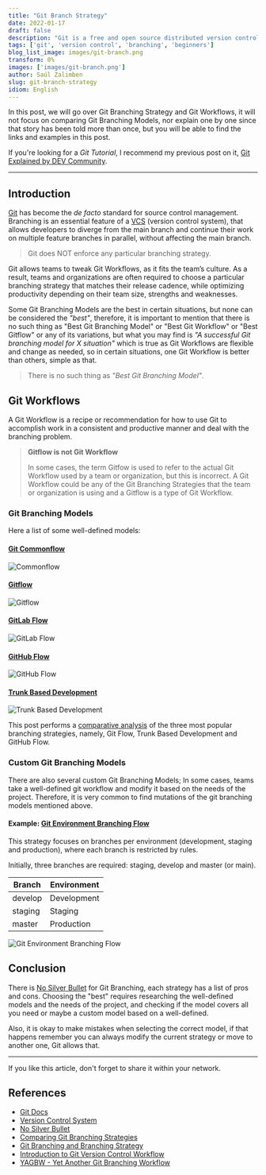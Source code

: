 ```yaml
---
title: "Git Branch Strategy"
date: 2022-01-17
draft: false
description: "Git is a free and open source distributed version control system designed to handle everything from small to very large projects with speed and efficiency"
tags: ['git', 'version control', 'branching', 'beginners']
blog_list_image: images/git-branch.png
transform: 0%
images: ['images/git-branch.png']
author: Saúl Zalimben
slug: git-branch-strategy
idiom: English
---
```


In this post, we will go over Git Branching Strategy and Git Workflows, it will not focus on comparing Git Branching Models, nor explain one by one since that story has been told more than once, but you will be able to find the links and examples in this post.

If you're looking for a *Git Tutorial*, I recommend my previous post on it, [Git Explained by DEV Community](blog/english/posts/git-explained).

----

## Introduction

[Git](https://git-scm.com/doc) has become the *de facto* standard for source control management. Branching is an essential feature of a [VCS](https://git-scm.com/book/en/v2/Getting-Started-About-Version-Control) (version control system), that allows developers to diverge from the main branch and continue their work on multiple feature branches in parallel, without affecting the main branch. 

>
> Git does NOT enforce any particular branching strategy.
>

Git allows teams to tweak Git Workflows, as it fits the team’s culture. As a result, teams and organizations are often required to choose a particular branching strategy that matches their release cadence, while optimizing productivity depending on their team size, strengths and weaknesses.

Some Git Branching Models are the best in certain situations, but none can be considered the *"best"*, therefore, it is important to mention that there is no such thing as "Best Git Branching Model" or "Best Git Workflow" or "Best Gitflow" or any of its variations, but what you may find is *"A successful Git branching model for X situation"* which is true as Git Workflows are flexible and change as needed, so in certain situations, one Git Workflow is better than others, simple as that.

>
> There is no such thing as *"Best Git Branching Model"*.
>

## Git Workflows
A Git Workflow is a recipe or recommendation for how to use Git to accomplish work in a consistent and productive manner and deal with the branching problem.

> **Gitflow is not Git Workflow**
>
> In some cases, the term Gitfow is used to refer to the actual Git Workflow used by a team or organization, but this is incorrect. A Git Workflow could be any of the Git Branching Strategies that the team or organization is using and a Gitflow is a type of Git Workflow.

### Git Branching Models
Here a list of some well-defined models: 

#### [Git Commonflow](https://commonflow.org/)
![Commonflow](https://dev-to-uploads.s3.amazonaws.com/uploads/articles/uz3yevyu7g6akubo6gna.png)

#### [Gitflow](https://nvie.com/posts/a-successful-git-branching-model/)
![Gitflow](https://dev-to-uploads.s3.amazonaws.com/uploads/articles/v2ojn0uyvx96vuqa65j3.jpg)

#### [GitLab Flow](https://about.gitlab.com/solutions/gitlab-flow/)
![GitLab Flow](https://dev-to-uploads.s3.amazonaws.com/uploads/articles/39585l2n34br7xo3wd8q.jpg)

#### [GitHub Flow](https://docs.github.com/en/get-started/quickstart/github-flow)
![GitHub Flow](https://dev-to-uploads.s3.amazonaws.com/uploads/articles/ecy82dtuqv34li88lrd6.png)
 
#### [Trunk Based Development](https://trunkbaseddevelopment.com/)
![Trunk Based Development](https://dev-to-uploads.s3.amazonaws.com/uploads/articles/doaeef4dqbpm729w0vyi.png)

This post performs a [comparative analysis](https://dev.to/arbitrarybytes/comparing-git-branching-strategies-dl4) of the three most popular branching strategies, namely, Git Flow, Trunk Based Development and GitHub Flow.

### Custom Git Branching Models
There are also several custom Git Branching Models; In some cases, teams take a well-defined git workflow and modify it based on the needs of the project. Therefore, it is very common to find mutations of the git branching models mentioned above.

#### Example: [Git Environment Branching Flow](https://dev.to/preethamsathyamurthy/git-branching-and-branching-strategy-4mci)
This strategy focuses on branches per environment (development, staging and production), where each branch is restricted by rules.

Initially, three branches are required: staging, develop and master (or main).

| Branch  | Environment |
|---------|-------------|
| develop | Development |
| staging | Staging     |
| master  | Production  |

![Git Environment Branching Flow](https://dev-to-uploads.s3.amazonaws.com/uploads/articles/w96pg7r5kaeabhboeutz.jpg)

## Conclusion
There is [No Silver Bullet](https://www.researchgate.net/publication/220477127_No_Silver_Bullet_Essence_and_Accidents_of_Software_Engineering) for Git Branching, each strategy has a list of pros and cons. Choosing the "best" requires researching the well-defined models and the needs of the project, and checking if the model covers all you need or maybe a custom model based on a well-defined.

Also, it is okay to make mistakes when selecting the correct model, if that happens remember you can always modify the current strategy or move to another one, Git allows that.

----

If you like this article, don't forget to share it within your network.

## References
- [Git Docs](https://git-scm.com/doc)
- [Version Control System](https://git-scm.com/book/en/v2/Getting-Started-About-Version-Control)
- [No Silver Bullet](https://www.researchgate.net/publication/220477127_No_Silver_Bullet_Essence_and_Accidents_of_Software_Engineering) 
- [Comparing Git Branching Strategies](https://dev.to/arbitrarybytes/comparing-git-branching-strategies-dl4)
- [Git Branching and Branching Strategy](https://dev.to/preethamsathyamurthy/git-branching-and-branching-strategy-4mci)
- [Introduction to Git Version Control Workflow](https://build5nines.com/introduction-to-git-version-control-workflow/)
- [YAGBW - Yet Another Git Branching Workflow](https://dev.to/andou/yagbw-yet-another-git-branching-workflow-hf4)
